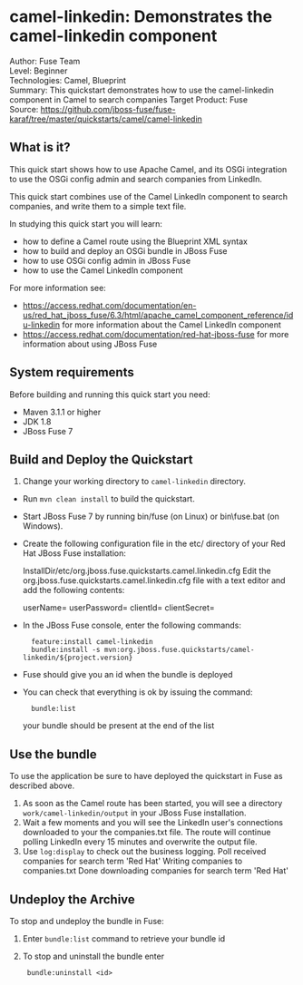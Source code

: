 camel-linkedin: Demonstrates the camel-linkedin component
======================================================
Author: Fuse Team  
Level: Beginner  
Technologies: Camel, Blueprint  
Summary: This quickstart demonstrates how to use the camel-linkedin component in Camel to search companies
Target Product: Fuse  
Source: <https://github.com/jboss-fuse/fuse-karaf/tree/master/quickstarts/camel/camel-linkedin>  



What is it?
-----------

This quick start shows how to use Apache Camel, and its OSGi integration to use the OSGi config admin and search companies from LinkedIn.

This quick start combines use of the Camel LinkedIn component to search companies, and write them to a simple text file.

In studying this quick start you will learn:

* how to define a Camel route using the Blueprint XML syntax
* how to build and deploy an OSGi bundle in JBoss Fuse
* how to use OSGi config admin in JBoss Fuse
* how to use the Camel LinkedIn component

For more information see:

[comment]: <> (TODO Update to Fuse 7 docs once they are available)

* https://access.redhat.com/documentation/en-us/red_hat_jboss_fuse/6.3/html/apache_camel_component_reference/idu-linkedin for more information about the Camel LinkedIn component
* https://access.redhat.com/documentation/red-hat-jboss-fuse for more information about using JBoss Fuse

System requirements
-------------------

Before building and running this quick start you need:

* Maven 3.1.1 or higher
* JDK 1.8
* JBoss Fuse 7

Build and Deploy the Quickstart
-------------------------

1. Change your working directory to `camel-linkedin` directory.
* Run `mvn clean install` to build the quickstart.
* Start JBoss Fuse 7 by running bin/fuse (on Linux) or bin\fuse.bat (on Windows).
* Create the following configuration file in the etc/ directory of your Red Hat JBoss Fuse installation:

  InstallDir/etc/org.jboss.fuse.quickstarts.camel.linkedin.cfg
  Edit the org.jboss.fuse.quickstarts.camel.linkedin.cfg file with a text editor and add the following contents:

  userName=<LinkedIn account user name>
  userPassword=<LinkedIn account password>
  clientId=<LinkedIn client id>
  clientSecret=<LinkedIn client secret>

* In the JBoss Fuse console, enter the following commands:

        feature:install camel-linkedin
        bundle:install -s mvn:org.jboss.fuse.quickstarts/camel-linkedin/${project.version}

* Fuse should give you an id when the bundle is deployed

* You can check that everything is ok by issuing  the command:

        bundle:list
   your bundle should be present at the end of the list


Use the bundle
---------------------

To use the application be sure to have deployed the quickstart in Fuse as described above. 

1. As soon as the Camel route has been started, you will see a directory `work/camel-linkedin/output` in your JBoss Fuse installation.
2. Wait a few moments and you will see the LinkedIn user's connections downloaded to your the companies.txt file.
The route will continue polling LinkedIn every 15 minutes and overwrite the output file.
3. Use `log:display` to check out the business logging.
        Poll received <n> companies for search term 'Red Hat'
        Writing companies to companies.txt
        Done downloading companies for search term 'Red Hat'

Undeploy the Archive
--------------------

To stop and undeploy the bundle in Fuse:

1. Enter `bundle:list` command to retrieve your bundle id
2. To stop and uninstall the bundle enter

        bundle:uninstall <id>

